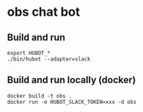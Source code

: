 # obs chat bot

## Build and run

```
export HUBOT_*
./bin/hubot --adapter=slack
```

## Build and run locally (docker)

```
docker build -t obs .
docker run -e HUBOT_SLACK_TOKEN=xxx -d obs
```

